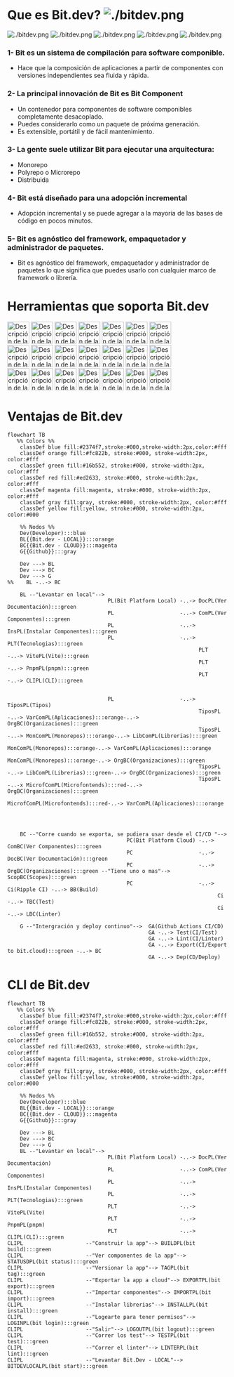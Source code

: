 # Que es Bit.dev? ![./bitdev.png](https://avatars.githubusercontent.com/u/24789812?s=50&v=4)

![./bitdev.png](https://static.bit.dev/brands/logo-typescript.svg)
![./bitdev.png](https://static.bit.dev/brands/logo-jest.svg)
![./bitdev.png](https://static.bit.dev/brands/logo-eslint.svg)
![./bitdev.png](https://static.bit.dev/brands/logo-prettier.svg)
![./bitdev.png](https://static.bit.dev/extensions-icons/typescript.svg)


### 1- Bit es un sistema de compilación para software componible. 
* Hace que la composición de aplicaciones a partir de componentes con versiones independientes sea fluida y rápida.

### 2- La principal innovación de Bit es Bit Component 
* Un contenedor para componentes de software componibles completamente desacoplado. 
* Puedes considerarlo como un paquete de próxima generación. 
* Es extensible, portátil y de fácil mantenimiento.

### 3- La gente suele utilizar Bit para ejecutar una arquitectura: 
* Monorepo
* Polyrepo o Microrepo
* Distribuida

### 4- Bit está diseñado para una adopción incremental 
* Adopción incremental y se puede agregar a la mayoría de las bases de código en pocos minutos.

### 5- Bit es agnóstico del framework, empaquetador y administrador de paquetes.
* Bit es agnóstico del framework, empaquetador y administrador de paquetes lo que significa que puedes usarlo con cualquier marco de framework o librería.

# Herramientas que soporta Bit.dev
<img src="https://static.bit.dev/extensions-icons/react.svg" alt="Descripción de la imagen" width="50"/>
<img src="https://static.bit.dev/extensions-icons/angular.svg" alt="Descripción de la imagen" width="50"/>
<img src="https://static.bit.dev/extensions-icons/typescript.svg" alt="Descripción de la imagen" width="50"/>
<img src="https://static.bit.dev/extensions-icons/vue.svg" alt="Descripción de la imagen" width="50"/>
<img src="https://static.bit.dev/extensions-icons/vite.svg" alt="Descripción de la imagen" width="50"/>
<img src="https://static.bit.dev/extensions-icons/webpack.svg" alt="Descripción de la imagen" width="50"/>
<img src="https://static.bit.dev/extensions-icons/nodejs.svg" alt="Descripción de la imagen" width="50"/>
<br>
<img src="https://storage.googleapis.com/static.bit.dev/extensions-icons/stencil2.svg" alt="Descripción de la imagen" width="50"/>
<img src="https://static.bit.dev/extensions-icons/vtest.svg" alt="Descripción de la imagen" width="50"/>
<img src="https://static.bit.dev/extensions-icons/mocha.svg" alt="Descripción de la imagen" width="50"/>
<img src="https://static.bit.dev/extensions-icons/playwright.svg" alt="Descripción de la imagen" width="50"/>
<img src="https://static.bit.dev/extensions-icons/nextjs2.svg" alt="Descripción de la imagen" width="50"/>
<img src="https://static.bit.dev/extensions-icons/cypress2.svg" alt="Descripción de la imagen" width="50"/>
<img src="https://static.bit.dev/extensions-icons/express2.svg" alt="Descripción de la imagen" width="50"/>
<br>
<img src="https://static.bit.dev/extensions-icons/lit.svg" alt="Descripción de la imagen" width="50"/>
<img src="https://static.bit.dev/extensions-icons/babel.svg" alt="Descripción de la imagen" width="50"/>
<img src="https://static.bit.dev/extensions-icons/eslint.svg" alt="Descripción de la imagen" width="50"/>
<img src="https://static.bit.dev/extensions-icons/prettier.svg" alt="Descripción de la imagen" width="50"/>
<img src="https://static.bit.dev/extensions-icons/Jest.svg" alt="Descripción de la imagen" width="50"/>
<img src="https://static.bit.dev/extensions-icons/storybook.svg" alt="Descripción de la imagen" width="50"/>
<img src="https://static.bit.dev/extensions-icons/esbuild.svg" alt="Descripción de la imagen" width="50"/>


# Ventajas de Bit.dev

```mermaid
flowchart TB
   %% Colors %%
    classDef blue fill:#2374f7,stroke:#000,stroke-width:2px,color:#fff
    classDef orange fill:#fc822b, stroke:#000, stroke-width:2px, color:#fff
    classDef green fill:#16b552, stroke:#000, stroke-width:2px, color:#fff
    classDef red fill:#ed2633, stroke:#000, stroke-width:2px, color:#fff
    classDef magenta fill:magenta, stroke:#000, stroke-width:2px, color:#fff
    classDef gray fill:gray, stroke:#000, stroke-width:2px, color:#fff
    classDef yellow fill:yellow, stroke:#000, stroke-width:2px, color:#000

    %% Nodos %%
    Dev(Developer):::blue
    BL{{Bit.dev - LOCAL}}:::orange
    BC{{Bit.dev - CLOUD}}:::magenta
    G{{Github}}:::gray

    Dev ---> BL
    Dev ---> BC
    Dev ---> G
%%    BL -..-> BC

    BL --"Levantar en local"-->
                                PL(Bit Platform Local) -..-> DocPL(Ver Documentación):::green
                                PL                     -..-> ComPL(Ver Componentes):::green
                                PL                     -..-> InsPL(Instalar Componentes):::green
                                PL                     -..-> PLT(Tecnologias):::green
                                                             PLT                    -..-> VitePL(Vite):::green
                                                             PLT                    -..-> PnpmPL(pnpm):::green
                                                             PLT                    -..-> CLIPL(CLI):::green

                                                             
                                PL                     -..-> TiposPL(Tipos)
                                                             TiposPL -..-> VarComPL(Aplicaciones):::orange-..-> OrgBC(Organizaciones):::green
                                                             TiposPL -..-> MonComPL(Monorepos):::orange-..-> LibComPL(Librerias):::green
                                                                           MonComPL(Monorepos):::orange-..-> VarComPL(Aplicaciones):::orange
                                                                           MonComPL(Monorepos):::orange-..-> OrgBC(Organizaciones):::green
                                                             TiposPL -..-> LibComPL(Librerias):::green-..-> OrgBC(Organizaciones):::green
                                                             TiposPL -..-x MicrofComPL(Microfontends):::red-..-> OrgBC(Organizaciones):::green
                                                                           MicrofComPL(Microfontends):::red-..-> VarComPL(Aplicaciones):::orange
                                                             
                                                             
                                
                                
    BC --"Corre cuando se exporta, se pudiera usar desde el CI/CD "--> 
                                      PC(Bit Platform Cloud) -..-> ComBC(Ver Componentes):::green
                                      PC                     -..-> DocBC(Ver Documentación):::green
                                      PC                     -..-> OrgBC(Organizaciones):::green --"Tiene uno o mas"--> ScopBC(Scopes):::green
                                      PC                     -..-> Ci(Ripple CI) -..-> BB(Build)
                                                                   Ci -..-> TBC(Test)
                                                                   Ci -..-> LBC(Linter)

    G --"Intergración y deploy continuo"-->  GA(Github Actions CI/CD)
                                             GA -..-> Test(CI/Test)
                                             GA -..-> Lint(CI/Linter)
                                             GA -..-> Export(CI/Export to bit.cloud):::green -..-> BC
                                             GA -..-> Dep(CD/Deploy)
```

# CLI de Bit.dev
```mermaid
flowchart TB
   %% Colors %%
    classDef blue fill:#2374f7,stroke:#000,stroke-width:2px,color:#fff
    classDef orange fill:#fc822b, stroke:#000, stroke-width:2px, color:#fff
    classDef green fill:#16b552, stroke:#000, stroke-width:2px, color:#fff
    classDef red fill:#ed2633, stroke:#000, stroke-width:2px, color:#fff
    classDef magenta fill:magenta, stroke:#000, stroke-width:2px, color:#fff
    classDef gray fill:gray, stroke:#000, stroke-width:2px, color:#fff
    classDef yellow fill:yellow, stroke:#000, stroke-width:2px, color:#000

    %% Nodos %%
    Dev(Developer):::blue
    BL{{Bit.dev - LOCAL}}:::orange
    BC{{Bit.dev - CLOUD}}:::magenta
    G{{Github}}:::gray

    Dev ---> BL
    Dev ---> BC
    Dev ---> G
    BL --"Levantar en local"-->
                                PL(Bit Platform Local) -..-> DocPL(Ver Documentación)
                                PL                     -..-> ComPL(Ver Componentes)
                                PL                     -..-> InsPL(Instalar Componentes)
                                PL                     -..-> PLT(Tecnologias):::green
                                PLT                    -..-> VitePL(Vite)
                                PLT                    -..-> PnpmPL(pnpm)
                                PLT                    -..-> CLIPL(CLI):::green
CLIPL                    --"Construir la app"--> BUILDPL(bit build):::green
CLIPL                    --"Ver componentes de la app"--> STATUSDPL(bit status):::green
CLIPL                    --"Versionar la app"--> TAGPL(bit tag):::green
CLIPL                    --"Exportar la app a cloud"--> EXPORTPL(bit export):::green
CLIPL                    --"Importar componentes"--> IMPORTPL(bit import):::green
CLIPL                    --"Instalar librerias"--> INSTALLPL(bit install):::green
CLIPL                    --"Logearte para tener permisos"--> LOGINPL(bit login):::green
CLIPL                    --"Salir"--> LOGOUTPL(bit logout):::green
CLIPL                    --"Correr los test"--> TESTPL(bit test):::green
CLIPL                    --"Correr el linter"--> LINTERPL(bit lint):::green
CLIPL                    --"Levantar Bit.Dev - LOCAL"--> BITDEVLOCALPL(bit start):::green
```
